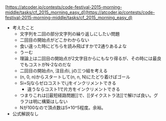 
[https://atcoder.jp/contests/code-festival-2015-morning-middle/tasks/cf_2015_morning_easy_d](https://atcoder.jp/contests/code-festival-2015-morning-middle/tasks/cf_2015_morning_easy_d)
- 考えたこと
    - 文字列を二回の部分文字列の繰り返しにしたい問題
    - 二回目の開始点がどこかわからない
    - 食い違った時にどちらを読み飛ばすかで2通りあるよな
    - うーむ
    - 理論上は二回目の開始点が2文字目からにもなり得るが、その時には最良でもコストがN-2なのだな
    - 二回目の開始点n, 注目点i, jの三つ組を考える
    - (n, 0, n)からスタートして(n, n, N)にたどり着けばゴール
    - Si=Sjならゼロコストでi,jをインクリメントできる
        - 違うならコスト1で片方をインクリメントできる
    - つまりこれは[[最短経路問題]]で、[[ダイクストラ法]]で解けば良い。グラフは明に構築はしない
    - Nが100なので頂点数は5×10^5程度。余裕。
- 公式解説なし
